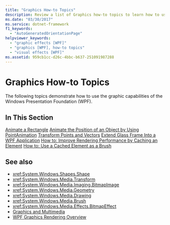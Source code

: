 ```yaml
---
title: "Graphics How-to Topics"
description: Review a list of Graphics how-to topics to learn how to use the graphic capabilities offered in Windows Presentation Foundation (WPF).
ms.date: "03/30/2017"
ms.service: dotnet-framework
f1_keywords: 
  - "AutoGeneratedOrientationPage"
helpviewer_keywords: 
  - "graphic effects [WPF]"
  - "graphics [WPF], how-to topics"
  - "visual effects [WPF]"
ms.assetid: 959cb1cc-d26c-4bbc-b637-251091987288
---
```

# Graphics How-to Topics

The following topics demonstrate how to use the graphic capabilities of the Windows Presentation Foundation (WPF).

## In This Section

[Animate a Rectangle](how-to-animate-a-rectangle.md)
[Animate the Position of an Object by Using PointAnimation](how-to-animate-the-position-of-an-object-by-using-pointanimation.md)
[Transform Points and Vectors](how-to-transform-points-and-vectors.md)
[Extend Glass Frame Into a WPF Application](extend-glass-frame-into-a-wpf-application.md)
[How to: Improve Rendering Performance by Caching an Element](how-to-improve-rendering-performance-by-caching-an-element.md)
[How to: Use a Cached Element as a Brush](how-to-use-a-cached-element-as-a-brush.md)

## See also

- <xref:System.Windows.Shapes.Shape>
- <xref:System.Windows.Media.Transform>
- <xref:System.Windows.Media.Imaging.BitmapImage>
- <xref:System.Windows.Media.Geometry>
- <xref:System.Windows.Media.Drawing>
- <xref:System.Windows.Media.Brush>
- <xref:System.Windows.Media.Effects.BitmapEffect>
- [Graphics and Multimedia](index.md)
- [WPF Graphics Rendering Overview](wpf-graphics-rendering-overview.md)
